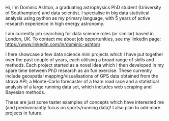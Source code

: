 Hi, I'm Dominic Ashton, a graduating astrophysics PhD student (University of Southampton) and data scientist. I specialise in big data statistical analysis using python as my primary language, with 5 years of active research experience in high energy astronomy. 

I am currently job searching for data science roles (or similar) based in London, UK. To contact me about job opportunities, see my linkedin page: https://www.linkedin.com/in/dominic-ashton/ 

I here showcase a few data science mini projects which I have put together over the past couple of years, each utilising a broad range of skills and methods. Each project started as a novel idea which I then developed in my spare time between PhD research as an fun exercise. These currently include geospatial mapping/visualisations of GPS data obtained from the strava API; a Monte-Carlo forecaster of a team road race and a statistical analysis of a large running data set, which includes web scraping and Bayesian methods. 

These are just some taster examples of concepts which have interested me (and predominantly focus on sports/running data)! I also plan to add more projects in future.
